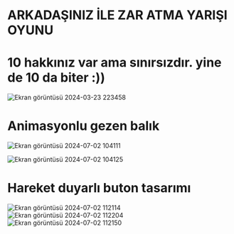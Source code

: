 <h1>ARKADAŞINIZ İLE ZAR ATMA YARIŞI OYUNU</h1>
<h1>10 hakkınız var ama sınırsızdır. yine de 10 da biter :))</h1>

![Ekran görüntüsü 2024-03-23 223458](https://github.com/arazumut/zaroyunu/assets/150933483/6e8e1fa0-bf5c-4de8-884b-f2fd0ec0f4a3)

<h1>Animasyonlu gezen balık</h1>

![Ekran görüntüsü 2024-07-02 104111](https://github.com/arazumut/zaroyunuAndKapsamliWebProjects/assets/150933483/f448e0c3-bd2c-4a54-ac7e-02466d91ffdc)

![Ekran görüntüsü 2024-07-02 104125](https://github.com/arazumut/zaroyunuAndKapsamliWebProjects/assets/150933483/5b3b7429-d407-47fd-8a57-23f5dda3a78a)

<h1>Hareket duyarlı buton tasarımı</h1>

![Ekran görüntüsü 2024-07-02 112114](https://github.com/arazumut/zaroyunuAndKapsamliWebProjects/assets/150933483/95d7ad28-d8d9-4530-a73b-83bafd1265a1)
![Ekran görüntüsü 2024-07-02 112204](https://github.com/arazumut/zaroyunuAndKapsamliWebProjects/assets/150933483/14739c2d-8e02-4141-90ac-dd3ab756e0a9)
![Ekran görüntüsü 2024-07-02 112150](https://github.com/arazumut/zaroyunuAndKapsamliWebProjects/assets/150933483/bd15da12-820e-4cde-924f-1fa10a3f172b)
